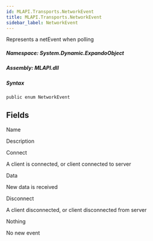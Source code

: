```yaml
---  
id: MLAPI.Transports.NetworkEvent  
title: MLAPI.Transports.NetworkEvent
sidebar_label: NetworkEvent
---
```


<div class="markdown level0 summary">

Represents a netEvent when polling

</div>

<div class="markdown level0 conceptual">

</div>

##### **Namespace**: System.Dynamic.ExpandoObject

##### **Assembly**: MLAPI.dll

##### Syntax

    public enum NetworkEvent

## Fields

Name

Description

Connect

A client is connected, or client connected to server

Data

New data is received

Disconnect

A client disconnected, or client disconnected from server

Nothing

No new event
